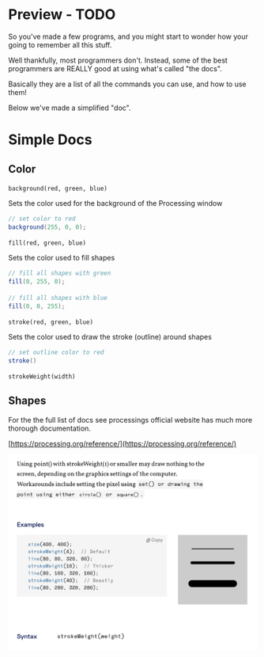 # Preview - TODO

So you've made a few programs, and you might start to wonder how your going to remember all this stuff.

Well thankfully, most programmers don't. Instead, some of the best programmers are REALLY good at using what's called "the docs".

Basically they are a list of all the commands you can use, and how to use them!

Below we've made a simplified "doc". 

# Simple Docs

## Color
`background(red, green, blue)`

Sets the color used for the background of the Processing window

```java
// set color to red
background(255, 0, 0);
```

`fill(red, green, blue)`

Sets the color used to fill shapes

```java
// fill all shapes with green
fill(0, 255, 0);

// fill all shapes with blue
fill(0, 0, 255);
```

`stroke(red, green, blue)`

Sets the color used to draw the stroke (outline) around shapes

```java
// set outline color to red
stroke()
```

`strokeWeight(width)`

## Shapes


For the the full list of docs see processings official website has much more thorough documentation.

[https://processing.org/reference/](https://processing.org/reference/) 

![](/Assets/docs.png)